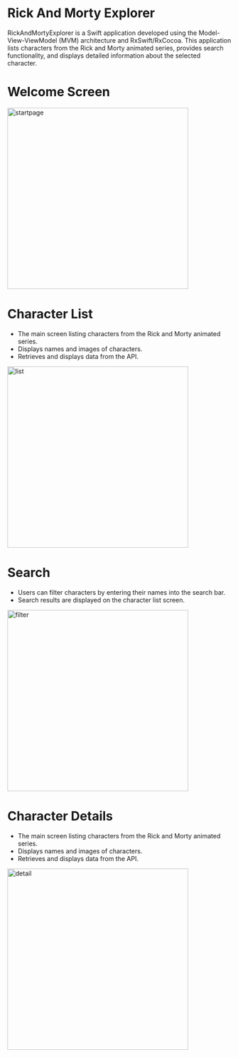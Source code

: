 # Rick And Morty Explorer
RickAndMortyExplorer is a Swift application developed using the Model-View-ViewModel (MVM) architecture and RxSwift/RxCocoa. This application lists characters from the Rick and Morty animated series, provides search functionality, and displays detailed information about the selected character.

# Welcome Screen
<img width="407" alt="startpage" src="https://github.com/ilhancuvelek/RickAndMortyExplorer/assets/75850897/411892c3-8ddd-4f10-b4e6-a5b217f19f4e">

# Character List
<ul>
  <li>The main screen listing characters from the Rick and Morty animated series.</li>
  <li>Displays names and images of characters.</li>
  <li>Retrieves and displays data from the API.</li>
</ul>

<img width="407" alt="list" src="https://github.com/ilhancuvelek/RickAndMortyExplorer/assets/75850897/d511e0e7-f4aa-4bb1-9d59-0a64a09723fa">

# Search
<ul>
  <li>Users can filter characters by entering their names into the search bar.</li>
  <li>Search results are displayed on the character list screen.</li>
</ul>

<img width="407" alt="filter" src="https://github.com/ilhancuvelek/RickAndMortyExplorer/assets/75850897/d74695f0-1e3d-4013-9211-46b279a9365f">

# Character Details
<ul>
  <li>The main screen listing characters from the Rick and Morty animated series.</li>
  <li>Displays names and images of characters.</li>
  <li>Retrieves and displays data from the API.</li>
</ul>
<img width="407" alt="detail" src="https://github.com/ilhancuvelek/RickAndMortyExplorer/assets/75850897/f290df1d-6527-4e62-8d45-6b19c24b3d17">


